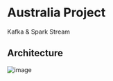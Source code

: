 # Australia Project
Kafka &amp; Spark Stream

## Architecture
![image](https://user-images.githubusercontent.com/20057558/91020876-fa91d700-e62d-11ea-8b14-4476bf10bc31.png)
